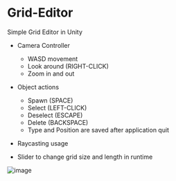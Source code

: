 # Grid-Editor
Simple Grid Editor in Unity

- Camera Controller
  - WASD movement
  - Look around (RIGHT-CLICK)
  - Zoom in and out
 
- Object actions
  - Spawn (SPACE)
  - Select (LEFT-CLICK)
  - Deselect (ESCAPE)
  - Delete (BACKSPACE)
  - Type and Position are saved after application quit
- Raycasting usage
- Slider to change grid size and length in runtime 

![image](https://github.com/KekzCrafter/Grid-Editor/assets/43937246/28da930c-467f-4a3e-bd98-5c38beea74c6)
